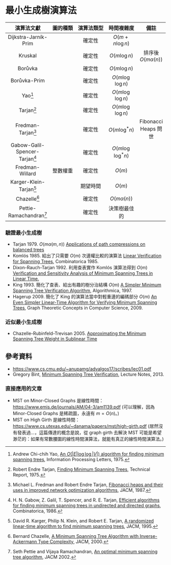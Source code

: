 # 最小生成樹演算法


| 演算法文獻 | <nobr>圖的種類</nobr> | <nobr>演算法類型</nobr> | 時間複雜度 | 備註 |
|:---------:|:--------:|:--------:|:-----------:|:-----:|
| Dijkstra-Jarník-Prim |  | 確定性 | $O(m+n\log n)$ | |
| Kruskal |  | 確定性 | $O(m\log n)$ | 排序後 $O(m\alpha(n))$ |
| Borůvka |  | 確定性 | $O(m\log n)$ | |
| Borůvka-Prim |  | 確定性 | $O(m\log\log n)$ | |
| Yao[^1] |  | 確定性 | $O(m\log\log n)$ | |
| Tarjan[^2] |  | 確定性 | $O(m\log\log n)$ | |
| Fredman-Tarjan[^3] | | 確定性 | $O(m\log^* n)$ | Fibonacci Heaps 問世 |
| Gabow-Galil-Spencer-Tarjan[^4] | | 確定性 | $O(m\log\log^* n)$ | |
| Fredman-Willard | 整數權重 | 確定性 | $O(m)$ | |
| Karger-Klein-Tarjan[^5] | | 期望時間 | $O(m)$ | |
| Chazelle[^6] | | 確定性 | $O(m\alpha(n))$ | |
| Pettie-Ramachandran[^7] | | 確定性 | 決策樹最佳的 | |


### 驗證最小生成樹

* Tarjan 1979. $O(m\alpha(m, n))$ [Applications of path compressions on balanced trees](https://www.cs.princeton.edu/courses/archive/fall03/cs528/handouts/applications%20of%20path%20compression.pdf)
* Komlós 1985. 給出了只需要 $O(m)$ 次邊權比較的演算法  [Linear Verification for Spanning Trees](https://www.cs.princeton.edu/courses/archive/fall09/cos521/Handouts/linear.pdf), Combinatorica 1985.
* Dixon-Rauch-Tarjan 1992. 利用查表實作 Komlós 演算法得到 $O(m)$ [Verification and Sensitivity Analysis of Minimum Spanning Trees in Linear Time.](https://epubs.siam.org/doi/abs/10.1137/0221070?journalCode=smjcat)
* King 1993. 簡化了查表、給出有趣的樹分治結構 $O(m)$ [A Simpler Minimum Spanning Tree Verification Algorithm](https://www.cs.princeton.edu/courses/archive/fall03/cs528/handouts/A%20Simpler%20Minimum%20Spanning.pdf), Algorithmica, 1997.
* Hagerup 2009. 簡化了 King 的演算法當中對輕重邊的編碼部分 $O(m)$ [An Even Simpler Linear-Time Algorithm for Verifying Minimum Spanning Trees](https://link.springer.com/chapter/10.1007/978-3-642-11409-0_16), Graph Theoretic Concepts in Computer Science, 2009.

### 近似最小生成樹

* Chazelle-Rubinfeld-Trevisan 2005. [Approximating the Minimum Spanning Tree Weight in Sublinear Time](https://epubs.siam.org/doi/10.1137/S0097539702403244)

## 參考資料

* https://www.cs.cmu.edu/~anupamg/advalgos17/scribes/lec01.pdf
* Gregory Bint, [Minimum Spanning Tree Verification](http://people.scs.carleton.ca/~maheshwa/courses/5703COMP/Notes/MST/comp5703mstv.pdf), Lecture Notes, 2013.

[^1]: Andrew Chi-chih Yao, [An $O(|E|\log\log |V|)$ algorithm for finding minimum spanning trees](https://www.sciencedirect.com/science/article/abs/pii/0020019075900563), Information Processing Letters, 1975.

[^2]: Robert Endre Tarjan, [Finding Minimum Spanning Trees](http://www2.eecs.berkeley.edu/Pubs/TechRpts/1975/ERL-m-501.pdf), Technical Report, 1975.

[^3]: Michael L. Fredman and Robert Endre Tarjan, [Fibonacci heaps and their uses in improved network optimization algorithms](https://dl.acm.org/doi/10.1145/28869.28874), JACM, 1987.

[^4]: H. N. Gabow, Z. Galil, T. Spencer, and  R. E. Tarjan, [Efficient algorithms for finding minimum spanning trees in undirected and directed graphs](https://www.cs.princeton.edu/courses/archive/fall03/cs528/handouts/efficient%20algorithm%20for%20funding.pdf), Combinatorica, 1986.

[^5]: David R. Karger, Philip N. Klein, and Robert E. Tarjan, [A randomized linear-time algorithm to find minimum spanning trees](http://cs.brown.edu/research/pubs/pdfs/1995/Karger-1995-RLT.pdf), JACM, 1995.

[^6]: Bernard Chazelle, [A Minimum Spanning Tree Algorithm with Inverse-Ackermann Type Complexity](https://www.cs.princeton.edu/courses/archive/fall03/cs528/handouts/Minimum%20Spanning%20Tree-Inverse.pdf), JACM, 2000.

[^7]: Seth Pettie and Vijaya Ramachandran, [An optimal minimum spanning tree algorithm](https://dl.acm.org/doi/abs/10.1145/505241.505243), JACM 2002.

[^8]: Tianqi Yang, [Tree Path Minimum Query Oracle via Boruvka Trees](https://arxiv.org/pdf/2105.01864.pdf), ArXiv 2021.

### 直接應用的文章

* MST on Minor-Closed Graphs 是線性時間：https://www.emis.de/journals/AM/04-3/am1139.pdf
(可以理解，因為 Minor-Closed Graphs 是稀疏圖，永遠有 $m=O(n)$。)
* MST on High Girth 是線性時間：https://www.cs.utexas.edu/~danama/papers/mst/high-girth.pdf (居然沒有發表過...，這篇傳達的概念是說，從 graph girth 去解決 MST 可能是希望渺茫的：如果有常數腰圍的線性時間演算法，就能有真正的線性時間演算法。)